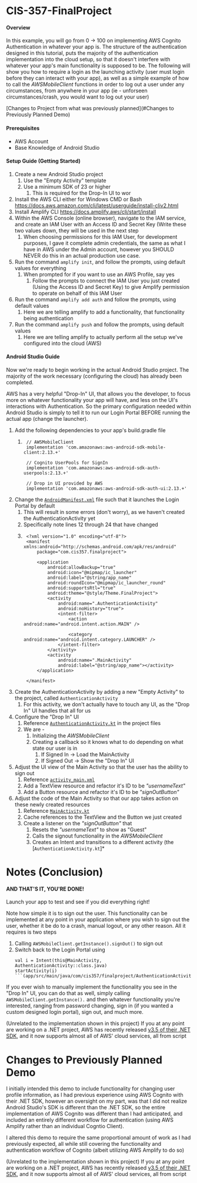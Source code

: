# CIS-357-FinalProject

#### Overview

In this example, you will go from 0 -> 100 on implementing AWS Cognito Authentication in whatever your app is. The structure of the authentication designed in this tutorial, puts the majority of the authentication implementation into the cloud setup, so that it doesn't interfere with whatever your app's main functionality is supposed to be.
The following will show you how to require a login as the launching activity (user must login before they can interact with your app), as well as a simple example of how to call the *AWSMobileClient* functions in order to log out a user under any circumstances, from anywhere in your app (ie - unforseen circumstances/crash, you would want to log out your user)

[Changes to Project from what was previously planned](#Changes to Previously Planned Demo)

#### Prerequisites

- AWS Account
- Base Knowledge of Android Studio

#### Setup Guide (Getting Started)

1. Create a new Android Studio project
	1. Use the "Empty Activity" template
	1. Use a minimum SDK of 23 or higher
		1. This is required for the Drop-In UI to wor
1. Install the AWS CLI either for Windows CMD or Bash
https://docs.aws.amazon.com/cli/latest/userguide/install-cliv2.html
1. Install Amplify CLI
https://docs.amplify.aws/cli/start/install
1. Within the AWS Console (online browser), navigate to the IAM service, and create an IAM User with an Access ID and Secret Key (Write these two values down, they will be used in the next step
	1. When choosing permissions for this IAM User, for development purposes, I gave it complete admin credentials, the same as what I have in AWS under the Admin account, however you SHOULD NEVER do this in an actual production use case.
1. Run the command `amplify init`, and follow the prompts, using default values for everything 
	1. When prompted for if you want to use an AWS Profile, say yes
		1. Follow the prompts to connect the IAM User you just created (Using the Access ID and Secret Key) to give Amplify permission to operate on behalf of this IAM User
1. Run the command `amplify add auth` and follow the prompts, using default values
	1. Here we are telling amplify to add a functionality, that functionality being authentication
1. Run the command `amplify push` and follow the prompts, using default values
	1. Here we are telling amplify to actually perform all the setup we've configured into the cloud (AWS)

#### Android Studio Guide

Now we're ready to begin working in the actual Android Studio project. The majority of the work necessary (configuring the cloud) has already been completed.

AWS has a very helpful "Drop-In" UI, that allows you the developer, to focus more on whatever functionality your app will have, and less on the UI's interactions with Authentication. So the primary configuration needed within Android Studio is simply to tell it to run our Login Portal BEFORE running the actual app (change the launcher).

1. Add the following dependencies to your app's build.gradle file
	1. ```
	    // AWSMobileClient
	    implementation 'com.amazonaws:aws-android-sdk-mobile-client:2.13.+'

	    // Cognito UserPools for SignIn
	    implementation 'com.amazonaws:aws-android-sdk-auth-userpools:2.13.+'

	    // Drop in UI provided by AWS
	    implementation 'com.amazonaws:aws-android-sdk-auth-ui:2.13.+'
	    ```
1. Change the [`AndroidManifest.xml`](app/src/main/AndroidManifest.xml) file such that it launches the Login Portal by default
	1. This will result in some errors (don't worry), as we haven't created the AuthenticationActivity yet
	1. Specifically note lines 12 through 24 that have changed
	1. ```
		<?xml version="1.0" encoding="utf-8"?>
		<manifest xmlns:android="http://schemas.android.com/apk/res/android"
			package="com.cis357.finalproject">

			<application
				android:allowBackup="true"
				android:icon="@mipmap/ic_launcher"
				android:label="@string/app_name"
				android:roundIcon="@mipmap/ic_launcher_round"
				android:supportsRtl="true"
				android:theme="@style/Theme.FinalProject">
				<activity
					android:name=".AuthenticationActivity"
					android:noHistory="true">
					<intent-filter>
						<action android:name="android.intent.action.MAIN" />

						<category android:name="android.intent.category.LAUNCHER" />
					</intent-filter>
				</activity>
				<activity
					android:name=".MainActivity"
					android:label="@string/app_name"></activity>
			</application>

		</manifest>
		```
1. Create the AuthenticationActivity by adding a new "Empty Activity" to the project, called `AuthenticationActivity`
	1. For this activity, we don't actually have to touch any UI, as the "Drop In" UI handles that all for us
1. Configure the "Drop In" UI
	1. Reference [`AuthenticationActivity.kt`](app/src/main/java/com/cis357/finalproject/AuthenticationActivity.kt) in the project files
	1. We are -
		1. Initializing the *AWSMobileClient*
		1. Creating a callback so it knows what to do depending on what state our user is in
			1. If Signed In  -> Load the MainActivity
			1. If Signed Out -> Show the "Drop In" UI
1. Adjust the UI view of the Main Activity so that the user has the ability to sign out
	1. Reference [`activity_main.xml`](app/src/main/res/layout/activity_main.xml)
	1. Add a TextView resource and refactor it's ID to be *"usernameText"*
	1. Add a Button resource and refactor it's ID to be *"signOutButton"*
1. Adjust the code of the Main Activity so that our app takes action on these newly created resources
	1. Reference [`MainActivity.kt`](app/src/main/java/com/cis357/finalproject/MainActivity.kt)
	1. Cache references to the TextView and the Button we just created
	1. Create a listener on the *"signOutButton"* that 
		1. Resets the *"usernameText"* to show as "Guest"
		1. Calls the signout functionality in the *AWSMobileClient*
		1. Creates an Intent and transitions to a different activity (the [`AuthenticationActivity.kt`]*


# Notes (Conclusion)
#### AND THAT'S IT, YOU'RE DONE!
Launch your app to test and see if you did everything right!

Note how simple it is to sign out the user. This functionality can be implemented at any point in your application where you wish to sign out the user, whether it be do to a crash, manual logout, or any other reason.
All it requires is two steps
1. Calling `AWSMobileClient.getInstance().signOut()` to sign out
1. Switch back to the Login Portal using 
	```
	val i = Intent(this@MainActivity, AuthenticationActivity::class.java)
	startActivity(i)
	```(app/src/main/java/com/cis357/finalproject/AuthenticationActivity.kt))
	
If you ever wish to manually implement the functionality you see in the "Drop In" UI, you can do that as well, simply calling `AWSMobileClient.getInstance().` and then whatever functionality you're interested, ranging from password changing, sign in (if you wanted a custom designed login portal), sign out, and much more.

(Unrelated to the implementation shown in this project) If you at any point are working on a .NET project, AWS has recently released [v3.5 of their .NET SDK](https://aws.amazon.com/sdk-for-net/), and it now supports almost all of AWS' cloud services, all from script
	
# Changes to Previously Planned Demo

I initially intended this demo to include functionality for changing user profile information, as I had previous experience using AWS Cognito with their .NET SDK, however an oversight on my part, was that I did not realize Android Studio's SDK is different than the .NET SDK, so the entire implementation of AWS Cognito was different than I had anticipated, and included an entirely different workflow for authentication (using AWS Amplify rather than an individual Cogntio Client).

I altered this demo to require the same proportional amount of work as I had previously expected, all while still covering the functionality and authentication workflow of Cognito (albeit utilizing AWS Amplify to do so)

(Unrelated to the implementation shown in this project) If you at any point are working on a .NET project, AWS has recently released [v3.5 of their .NET SDK](https://aws.amazon.com/sdk-for-net/), and it now supports almost all of AWS' cloud services, all from script
